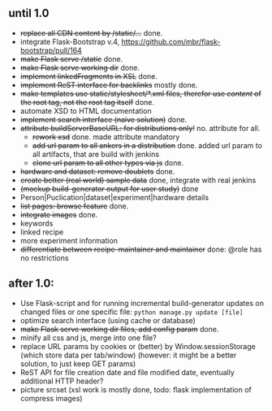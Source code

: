 ## until 1.0
* ~~replace all CDN content by /static/...~~ done.
* integrate Flask-Bootstrap v.4, https://github.com/mbr/flask-bootstrap/pull/164
* ~~make Flask serve /static~~ done.
* ~~make Flask serve working dir~~ done.
* ~~implement linkedFragments in XSL~~ done.
* ~~implement ReST interface for backlinks~~ mostly done.
* ~~make templates use static/stylesheet/*.xml files, therefor use _content_ of the root tag, not the root tag itself~~ done.
* automate XSD to HTML documentation
* ~~implement search interface (naive solution)~~ done.
* ~~attribute buildServerBaseURL: for distributions only!~~ no. attribute for all.  
  * ~~rework xsd~~ done. made attribute mandatory
  * ~~add url param to all ankers in a distribution~~ done. added url param to all artifacts, that are build with jenkins 
  * ~~clone url param to all other types via js~~ done.  
* ~~hardware and dataset: remove doublets~~ done.
* ~~create better (real world) sample data~~ done, integrate with real jenkins
* ~~(mockup build-generator output for user study)~~ done
* Person|Puclication|dataset|experiment|hardware details
* ~~list pages: browse feature~~ done.
* ~~integrate images~~ done.
* keywords
* linked recipe
* more experiment information
* ~~differentiate between recipe-maintainer and maintainer~~ done: @role has no restrictions




## after 1.0:
* Use Flask-script and  for running incremental build-generator updates on changed files or one specific file:
  `python manage.py update [file]`
* optimize search interface (using cache or database)
* ~~make Flask serve working dir files, add config param~~ done.
* minify all css and js, merge into one file?
* replace URL params by cookies or (better) by Window.sessionStorage (which store data per tab/window) (however: it might be a better solution, to just keep GET params)
* ReST API for file creation date and file modified date, eventually additional HTTP header?
* picture srcset (xsl work is mostly done, todo: flask implementation of compress images)